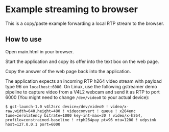 # Example streaming to browser

This is a copy/paste example forwarding a local RTP stream to the browser.

## How to use

Open main.html in your browser.

Start the application and copy its offer into the text box on the web page.

Copy the answer of the web page back into the application.

The application expects an incoming RTP h264 video stream with payload type 96 on `localhost:6000`. On Linux, use the following gstreamer demo pipeline to capture video from a V4L2 webcam and send it as RTP to port 6000 (You might need to change `/dev/video0` to your actual device):

```
$ gst-launch-1.0 v4l2src device=/dev/video0 ! video/x-raw,width=640,height=480 ! videoconvert ! queue ! x264enc tune=zerolatency bitrate=1000 key-int-max=30 ! video/x-h264, profile=constrained-baseline ! rtph264pay pt=96 mtu=1200 ! udpsink host=127.0.0.1 port=6000
```

